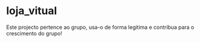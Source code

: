 # loja_vitual
Este projecto pertence ao grupo, usa-o de forma legitima e contribua para o crescimento do grupo!
